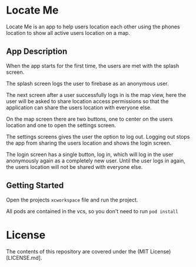 #  Locate Me

Locate Me is an app to help users location each other using the phones location to show all active users location on a map.

## App Description 

When the app starts for the first time, the users are met with the splash screen.

The splash screen logs the user to firebase as an anonymous user.

The next screen after a user successfully logs in is the map view, here the user will be asked to share location access permissions so that the application can share the users location with everyone else.

On the map screen there are two buttons, one to center on the users location and one to open the settings screen.

The settings screens gives the user the option to log out. Logging out stops the app from sharing the users location and shows the login screen.

The login screen has a single button, log in, which will log in the user anonymously again as a completely new user. Until the user logs in again, the users location will not be shared with everyone else.

## Getting Started

Open the projects `xcworkspace` file and run the project.

All pods are contained in the vcs, so you don't need to run `pod install`

# License

The contents of this repository are covered under the (MIT License)[LICENSE.md].



